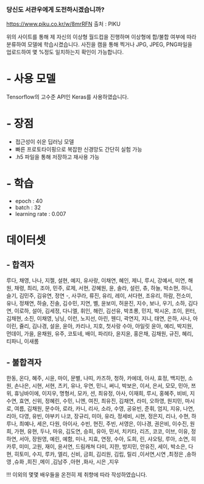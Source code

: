 ### 당신도 서관우에게 도전하시겠습니까?

https://www.piku.co.kr/w/8mrRFN
출처 : PIKU

위의 사이트를 통해 제 자신의 이상형 월드컵을 진행하며 이상형에 합/불합 여부에 따라 분류하여 모델에 학습시켰습니다.
사진을 캠을 통해 찍거나 JPG, JPEG, PNG파일을 업로드하여 몇 %정도 일치하는지 확인이 가능합니다.

# - 사용 모델
Tensorflow의 고수준 API인 Keras를 사용하였습니다.

# - 장점
- 접근성이 쉬운 딥러닝 모델
- 빠른 프로토타이핑으로 복잡한 신경망도 간단히 실험 가능
- .h5 파일을 통해 저장하고 재사용 가능

# - 학습
- epoch : 40
- batch : 32
- learning rate : 0.007

# 데이터셋

## - 합격자
루다, 채영, 나나, 지젤, 설현, 예지, 유사랑, 이채연, 혜인, 제니, 루시, 강예서, 미연, 해원, 채령, 최리, 조아, 민주, 로제, 서현, 강혜원, 윤, 솔라, 설린, 츄, 하늘, 박소현, 하니, 슬기, 김민주, 김유연, 정연 -, 사쿠라, 류진, 유리, 레이, 서다현, 조유리, 하람, 전소미, 유나, 정채연, 하슬, 진솔, 김수민, 지연, 벨, 윤보미, 허윤진, 지수, 보나, 우기, 소하, 김다연, 이로하, 설아, 김세정, 다니엘, 휘인, 해린, 김선유, 박초롱, 민지, 박시온, 조이, 윈터, 김채현, 소진, 이채영, 닝닝, 이런, 노지선, 아린, 웬디, 곽연지, 지니, 태연, 은하, 사나, 아이린, 쥴리, 김나경, 설윤, 윤아, 카리나, 지호, 첫사랑 수아, 아일릿 윤아, 예리, 박지원, 먼데이, 가을, 윤채원, 유주, 코토네, 배이, 파리타, 윤지윤, 홍은채, 김채원, 규진, 혜리, 티파니, 이새롬

## - 불합격자
한동, 온다, 혜주, 시윤, 마이, 문별, 나띠, 카즈하, 청하, 카에데, 아샤, 효정, 백지헌, 소원, 손나은, 시현, 서현, 츠키, 유나, 우연, 민니, 써니, 박보은, 이서, 은서, 모모, 민아, 쯔위, 휴닝바이에, 이지우, 명형서, 모카, 션, 최유정, 아사, 이재희, 루시, 홍혜주, 비비, 지수연, 효연, 신위, 정혜린, 수민, 니엔, 여진, 최유진, 김채연, 라미, 오하영, 원지민, 마시로, 여름, 김채원, 문수아, 로라, 카니, 리사, 소라, 수영, 공유빈, 준휘, 엄지, 지유, 나연, 리아, 다영, 유빈, 야부키 나코, 장규리, 미아, 유라, 정세비, 시현, 정은지, 리나, 수현, 하루나, 최예나, 세은, 다원, 아이사, 수빈, 현진, 주빈, 서영은, 이나경, 권은비, 이수진, 원희, 가현, 유현, 두나, 마유, 김도연, 승희, 유아, 민서, 치키타, 리즈, 코코, 이브, 이유, 정하연, 서아, 장원영, 예린, 예함, 미나, 지효, 연정, 수아, 도희, 린, 샤오팅, 루아, 소연, 히카루, 미미, 고원, 재이, 윤서연, 드림캐쳐 다미, 지한, 방지민, 안유진, 세이, 박소은, 다현, 히토미, 수지, 루카, 엘리, 신비, 금희, 김리원, 김립, 릴리 ,이서연,시연 ,최정은 ,송하영 ,슈화 ,희진 ,메이 ,김남주 ,아현 ,화사, 시은 ,지우

!!! 이외의 몇몇 배우들을 온전히 제 취향에 따라 작성하였습니다.